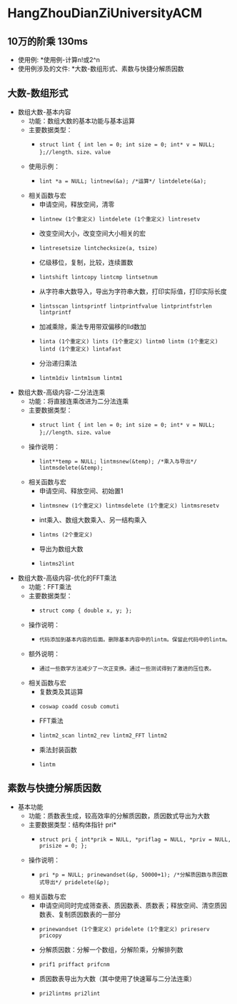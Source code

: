 # HangZhouDianZiUniversityACM
## 10万的阶乘 130ms
* 使用例: 
    *使用例-计算n!或2^n
* 使用例涉及的文件: 
    *大数-数组形式、素数与快捷分解质因数
    
## 大数-数组形式
* 数组大数-基本内容
    * 功能：数组大数的基本功能与基本运算
    * 主要数据类型：
      *     struct lint { int len = 0; int size = 0; int* v = NULL; };//length、size、value
    * 使用示例：
      *     lint *a = NULL; lintnew(&a); /*运算*/ lintdelete(&a);
    * 相关函数与宏
      * 申请空间，释放空间，清零
      *     lintnew (1个重定义) lintdelete (1个重定义) lintresetv
      * 改变空间大小，改变空间大小相关的宏
      *     lintresetsize lintchecksize(a, tsize)
      * 亿级移位，复制，比较，连续置数
      *     lintshift lintcopy lintcmp lintsetnum
      * 从字符串大数导入，导出为字符串大数，打印实际值，打印实际长度
      *     lintsscan lintsprintf lintprintfvalue lintprintfstrlen lintprintf
      * 加减乘除，乘法专用带双偏移的lld数加
      *     linta (1个重定义) lints (1个重定义) lintm0 lintm (1个重定义) lintd (1个重定义) lintafast
      * 分治递归乘法
      *     lintm1div lintm1sum lintm1
* 数组大数-高级内容-二分法连乘
    * 功能：将直接连乘改进为二分法连乘
    * 主要数据类型：
      *     struct lint { int len = 0; int size = 0; int* v = NULL; };//length、size、value
    * 操作说明：
      *     lint**temp = NULL; lintmsnew(&temp); /*乘入与导出*/ lintmsdelete(&temp);
    * 相关函数与宏
      * 申请空间、释放空间、初始置1
      *     lintmsnew (1个重定义) lintmsdelete (1个重定义) lintmsresetv
      * int乘入、数组大数乘入、另一结构乘入
      *     lintms (2个重定义)
      * 导出为数组大数
      *     lintms2lint
* 数组大数-高级内容-优化的FFT乘法
    * 功能：FFT乘法
    * 主要数据类型：
      *     struct comp { double x, y; };
    * 操作说明：
      *     代码添加到基本内容的后面。删除基本内容中的lintm。保留此代码中的lintm。
    * 额外说明：
      *     通过一些数学方法减少了一次正变换。通过一些测试得到了激进的压位表。
    * 相关函数与宏
      * 复数类及其运算
      *     coswap coadd cosub comuti
      * FFT乘法
      *     lintm2_scan lintm2_rev lintm2_FFT lintm2
      * 乘法封装函数
      *     lintm
      
## 素数与快捷分解质因数
* 基本功能
    * 功能：质数表生成，较高效率的分解质因数，质因数式导出为大数
    * 主要数据类型：结构体指针 pri*
      *     struct pri { int*prik = NULL, *priflag = NULL, *priv = NULL, prisize = 0; };
    * 操作说明：
      *     pri *p = NULL; prinewandset(&p, 50000+1); /*分解质因数与质因数式导出*/ pridelete(&p);
    * 相关函数与宏
      * 申请空间同时完成筛查表、质因数表、质数表；释放空间、清空质因数表、复制质因数表的一部分
      *     prinewandset (1个重定义) pridelete (1个重定义) prireserv pricopy
      * 分解质因数：分解一个数组，分解阶乘，分解排列数
      *     prif1 priffact prifcnm
      * 质因数表导出为大数（其中使用了快速幂与二分法连乘）
      *     pri2lintms pri2lint

